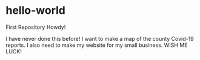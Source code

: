 # hello-world
First Repository
Howdy!

I have never done this before! I want to make a map of the county Covid-19 reports. I also need to make my website for my small business. WISH ME LUCK!
